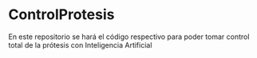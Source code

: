 # ControlProtesis
En este repositorio se hará el código respectivo para poder tomar control total de la prótesis con Inteligencia Artificial
